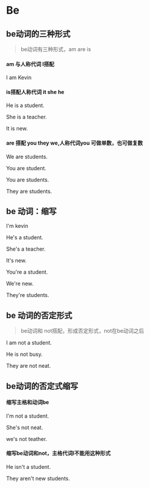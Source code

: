 # Be

## be动词的三种形式

> be动词有三种形式，am are is

#### am 与人称代词 I搭配

I am Kevin

#### is搭配人称代词 it she he

He is a student.

She is  a teacher.

It is new.

#### are 搭配 you they we,人称代词you 可做单数，也可做复数

We are students.

You are student.

You are students.

They are students.

## be 动词：缩写

I'm kevin

He's a student.

She's a teacher.

It's new.

You're a student.

We're new.

They're students.

## be 动词的否定形式

> be动词和 not搭配，形成否定形式，not在be动词之后

I am not a student.

He is not busy.

They are not neat.

## be动词的否定式缩写

#### 缩写主格和动词be

I'm not a student.

She's not neat.

we's not teather.

#### 缩写be动词和not，主格代词I不能用这种形式

He isn't  a student.

They aren't new students.